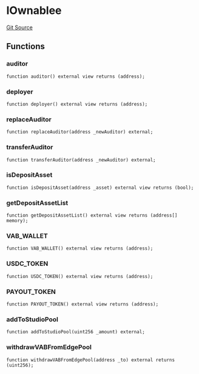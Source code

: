 # IOwnablee
[Git Source](https://github.com/Mill1995/VABDAO/blob/df9d3dbfaf61478d7e8a6f44f0a92a8ebe82bada/contracts/interfaces/IOwnablee.sol)


## Functions
### auditor


```solidity
function auditor() external view returns (address);
```

### deployer


```solidity
function deployer() external view returns (address);
```

### replaceAuditor


```solidity
function replaceAuditor(address _newAuditor) external;
```

### transferAuditor


```solidity
function transferAuditor(address _newAuditor) external;
```

### isDepositAsset


```solidity
function isDepositAsset(address _asset) external view returns (bool);
```

### getDepositAssetList


```solidity
function getDepositAssetList() external view returns (address[] memory);
```

### VAB_WALLET


```solidity
function VAB_WALLET() external view returns (address);
```

### USDC_TOKEN


```solidity
function USDC_TOKEN() external view returns (address);
```

### PAYOUT_TOKEN


```solidity
function PAYOUT_TOKEN() external view returns (address);
```

### addToStudioPool


```solidity
function addToStudioPool(uint256 _amount) external;
```

### withdrawVABFromEdgePool


```solidity
function withdrawVABFromEdgePool(address _to) external returns (uint256);
```

